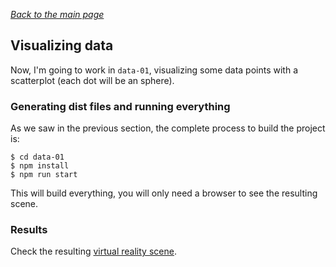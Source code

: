
*[Back to the main page](../README.md)*

## Visualizing data

Now, I'm going to work in `data-01`,
visualizing some data points with a scatterplot
(each dot will be an sphere).

### Generating dist files and running everything

As we saw in the previous section, the complete process to build the project is:

```
$ cd data-01
$ npm install
$ npm run start
```

This will build everything,
you will only need a browser to see the resulting scene.

### Results

Check the resulting [virtual reality scene](web/index.html).
